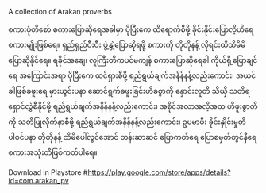 A collection of Arakan proverbs

စကားပုံတိစော် စကားပြောဆိုရေအခါမှာ ပိုပြီးကေ ထိရောက်စီဖို့ ခိုင်းနိုင်းပြောလိ့ဟိရေ စကားမျိုးဖြစ်ရေ။ ရှည်ရှည်ဝီးဝီး ဖွဲ့နွဲ့ပြောဆိုရဖို့ စကားကို တိုတိုနန့် လိုရင်းထိထိမိမိ ပြောဆိုနိုင်ရေ။ ရခိုင်အချေ၊ လူကြီးတိကပင်မကျန် စကားပြောဆိုရေခါ ကိုယ်ရို့ပြောချင်ရေ အကြောင်းအရာ ပိုပြီးကေ ထင်ရှားစီဖို့ ရည်ရွယ်ချက်အနိန်နန့်လည်းကောင်း၊ အယင်ခါဖြစ်ခဖူးရေ မှားယွင်းပနာ ဆောင်ရွက်ခဖူးခြင်းဟိခစွာကို နှောင်းလူတိ သိယှိ သတိရရှောင်လွှဲစီနိုင်ဖို့ ရည်ရွယ်ချက်အနိန်နန့်လည်းကောင်း၊ အစိုင်အလာအလိ့အထ ဟိဖူးစွာတိကို သတိပြုလိုက်နာစီဖို့ ရည်ရွယ်ချက်အနိန်နန့်လည်းကောင်း၊ ဥပမာပီး ခိုင်းနှိုင်းမှုတိပါဝင်ပနာ တိုတိုနန့် ထိမိပေါ်လွင်အောင် တန်းဆာဆင် ပြောကတ်ရေ ပြောစမှတ်တွင်နီရေ စကားအသုံးတိဖြစ်ကတ်ပါရေ။

Download in Playstore
#https://play.google.com/store/apps/details?id=com.arakan_pv

